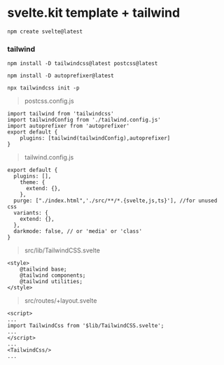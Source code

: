 # svelte.kit template + tailwind

`npm create svelte@latest`

### tailwind

`npm install -D tailwindcss@latest postcss@latest`

`npm install -D autoprefixer@latest`

`npx tailwindcss init -p`

> postcss.config.js
```
import tailwind from 'tailwindcss'
import tailwindConfig from './tailwind.config.js'
import autoprefixer from 'autoprefixer'
export default {
    plugins: [tailwind(tailwindConfig),autoprefixer]
}
```
> tailwind.config.js

```
export default {
  plugins: [],
    theme: {
      extend: {},
    },
  purge: ["./index.html",'./src/**/*.{svelte,js,ts}'], //for unused css
  variants: {
    extend: {},
  },
  darkmode: false, // or 'media' or 'class'
}
```

> src/lib/TailwindCSS.svelte

```
<style>
    @tailwind base;
    @tailwind components;
    @tailwind utilities;
</style>
```

> src/routes/+layout.svelte

```
<script>
...
import TailwindCss from '$lib/TailwindCSS.svelte';
...
</script>
...
<TailwindCss/>
...
```